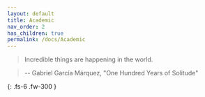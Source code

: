 ```yaml
---
layout: default
title: Academic
nav_order: 2
has_children: true
permalink: /docs/Academic
---
```



> Incredible things are happening in the world.

> -- Gabriel García Márquez, "One Hundred Years of Solitude"

{: .fs-6 .fw-300 }
